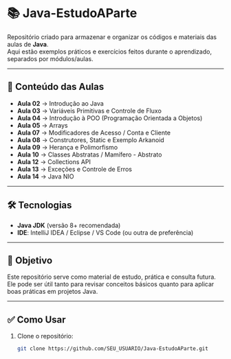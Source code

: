 # 📚 Java-EstudoAParte

Repositório criado para armazenar e organizar os códigos e materiais das aulas de **Java**.  
Aqui estão exemplos práticos e exercícios feitos durante o aprendizado, separados por módulos/aulas.

---

## 🚀 Conteúdo das Aulas

- **Aula 02** → Introdução ao Java  
- **Aula 03** → Variáveis Primitivas e Controle de Fluxo  
- **Aula 04** → Introdução à POO (Programação Orientada a Objetos)  
- **Aula 05** → Arrays  
- **Aula 07** → Modificadores de Acesso / Conta e Cliente  
- **Aula 08** → Construtores, Static e Exemplo Arkanoid  
- **Aula 09** → Herança e Polimorfismo  
- **Aula 10** → Classes Abstratas / Mamífero - Abstrato  
- **Aula 12** → Collections API  
- **Aula 13** → Exceções e Controle de Erros  
- **Aula 14** → Java NIO  

---

## 🛠 Tecnologias

- **Java JDK** (versão 8+ recomendada)  
- **IDE**: IntelliJ IDEA / Eclipse / VS Code (ou outra de preferência)  

---

## 📌 Objetivo

Este repositório serve como material de estudo, prática e consulta futura.  
Ele pode ser útil tanto para revisar conceitos básicos quanto para aplicar boas práticas em projetos Java.

---

## ✅ Como Usar

1. Clone o repositório:
   ```bash
   git clone https://github.com/SEU_USUARIO/Java-EstudoAParte.git
